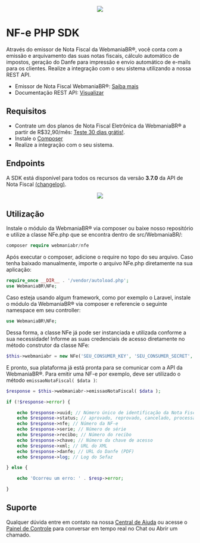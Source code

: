 <p align="center">
  <img src="https://wmbr.s3.amazonaws.com/img/logo_webmaniabr_github.png">
</p>

# NF-e PHP SDK

Através do emissor de Nota Fiscal da WebmaniaBR®, você conta com a emissão e arquivamento das suas notas fiscais, cálculo automático de impostos, geração do Danfe para impressão e envio automático de e-mails para os clientes. Realize a integração com o seu sistema utilizando a nossa REST API.

- Emissor de Nota Fiscal WebmaniaBR®: [Saiba mais](https://webmaniabr.com/nota-fiscal-eletronica/)
- Documentação REST API: [Visualizar](https://webmaniabr.com/docs/rest-api-nfe/)

## Requisitos

- Contrate um dos planos de Nota Fiscal Eletrônica da WebmaniaBR® a partir de R$32,90/mês: [Teste 30 dias grátis!](https://webmaniabr.com/nota-fiscal-eletronica/).
- Instale o [Composer](https://getcomposer.org/)
- Realize a integração com o seu sistema.

## Endpoints

A SDK está disponível para todos os recursos da versão **3.7.0** da API de Nota Fiscal [(changelog)](https://ajuda.webmaniabr.com/hc/pt-br/articles/360013266171).

<p align="center">
  <img src="https://wmbr.s3.amazonaws.com/img/endpoints_nfe_nfce.jpg">
</p>

## Utilização
Instale o módulo da WebmaniaBR® via composer ou baixe nosso repositório e utilize a classe NFe.php que se encontra dentro de src/WebmaniaBR/:

```php
composer require webmaniabr/nfe
```

Após executar o composer, adicione o require no topo do seu arquivo. Caso tenha baixado manualmente, importe o arquivo NFe.php diretamente na sua aplicação:

```php
require_once __DIR__ . '/vendor/autoload.php';
use WebmaniaBR\NFe;
```

Caso esteja usando algum framework, como por exemplo o Laravel, instale o módulo da WebmaniaBR® via composer e referencie o seguinte namespace em seu controller:

```php
use WebmaniaBR\NFe;
```

Dessa forma, a classe NFe já pode ser instanciada e utilizada conforme a sua necessidade!
Informe as suas credenciais de acesso diretamente no método construtor da classe NFe:

```php
$this->webmaniabr = new NFe('SEU_CONSUMER_KEY', 'SEU_CONSUMER_SECRET', 'SEU_ACCESS_TOKEN', 'SEU_ACCESS_TOKEN_SECRET');
```

E pronto, sua plataforma já está pronta para se comunicar com a API da WebmaniaBR®.
Para emitir uma NF-e por exemplo, deve ser utilizado o método ``` emissaoNotaFiscal( $data ) ```:

```php
$response = $this->webmaniabr->emissaoNotaFiscal( $data );

if (!$response->error) {

    echo $response->uuid; // Número único de identificação da Nota Fiscal
    echo $response->status; // aprovado, reprovado, cancelado, processamento ou contingencia
    echo $response->nfe; // Número da NF-e
    echo $response->serie; // Número de série
    echo $response->recibo; // Número do recibo
    echo $response->chave; // Número da chave de acesso
    echo $response->xml; // URL do XML
    echo $response->danfe; // URL do Danfe (PDF)
    echo $response->log; // Log do Sefaz

} else {

    echo 'Ocorreu um erro: ' . $resp->error;

}
```

## Suporte

Qualquer dúvida entre em contato na nossa [Central de Ajuda](https://ajuda.webmaniabr.com) ou acesse o [Painel de Controle](https://webmaniabr.com/painel/) para conversar em tempo real no Chat ou Abrir um chamado.
